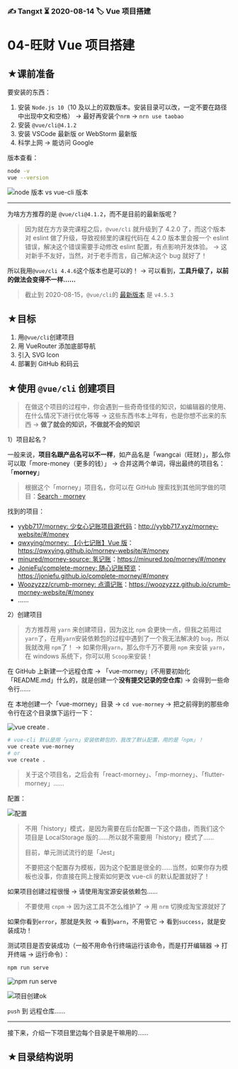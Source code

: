 ### ✍️ Tangxt ⏳ 2020-08-14 🏷️ Vue 项目搭建

# 04-旺财 Vue 项目搭建

## ★课前准备

要安装的东西：

1. 安装 `Node.js 10`（10 及以上的双数版本。安装目录可以改，一定不要在路径中出现中文和空格） -> 最好再安装个`nrm` -> `nrn use taobao`
2. 安装 `@vue/cli@4.1.2`
3. 安装 VSCode 最新版 or WebStorm 最新版
4. 科学上网 -> 能访问 Google

版本查看：

``` bash
node -v
vue --version
```

![node 版本 vs vue-cli 版本](assets/img/2020-08-15-11-18-30.png)

---

为啥方方推荐的是 `@vue/cli@4.1.2`，而不是目前的最新版呢？

> 因为就在方方录完课程之后，`@vue/cli` 就升级到了 4.2.0 了，而这个版本对 eslint 做了升级，导致视频里的课程代码在 4.2.0 版本里会报一个 eslint 错误，解决这个错误需要手动修改 eslint 配置，有点影响开发体验。 -> 这对新手不友好，当然，对于老手而言，自己解决这个 bug 就好了！

所以我用`@vue/cli 4.4.6`这个版本也是可以的！ -> 可以看到，**工具升级了，以前的做法会变得不一样……**

> 截止到 2020-08-15，`@vue/cli`的 [最新版本](https://github.com/vuejs/vue-cli) 是 `v4.5.3`

## ★目标

1. 用`@vue/cli`创建项目
2. 用 VueRouter 添加底部导航
3. 引入 SVG Icon
4. 部署到 GitHub 和码云

## ★使用 `@vue/cli` 创建项目

> 在做这个项目的过程中，你会遇到一些奇奇怪怪的知识，如编辑器的使用、在什么情况下进行优化等等 -> 这些东西书本上咩有，也是你想不出来的东西 -> **做了就会的知识，不做就不会的知识**

1）项目起名？

一般来说，**项目名跟产品名可以不一样**，如产品名是「wangcai（旺财）」，那么你可以取「more-money（更多的钱）」 -> 合并这两个单词，得出最终的项目名：「**morney**」

> 根据这个「morney」项目名，你可以在 GitHub 搜索找到其他同学做的项目：[Search · morney](https://github.com/search?q=morney&type=)

找到的项目：

- [yybb717/morney: 少女心记账项目源代码](https://github.com/yybb717/morney)：<http://yybb717.xyz/morney-website/#/money>
- [qwxying/morney: 【小七记账】Vue 版](https://github.com/qwxying/morney)：<https://qwxying.github.io/morney-website/#/money>
- [minured/morney-source: 氢记账](https://github.com/minured/morney-source)：<https://minured.top/morney/#/money>
- [JonieFu/complete-morney: 随心记账预览](https://github.com/JonieFu/complete-morney)：<https://joniefu.github.io/complete-morney/#/money>
- [Woozyzzz/crumb-morney: 点滴记账](https://github.com/Woozyzzz/crumb-morney)：<https://woozyzzz.github.io/crumb-morney-website/#/money>
- ……

2）创建项目

> 方方推荐用 `yarn` 来创建项目，因为这比 `npm` 会更快一点，但我之前用过`yarn`了，在用`yarn`安装依赖包的过程中遇到了一个我无法解决的 `bug`，所以我就改用 `npm`了！ -> 如果你用`yarn`，那么你千万不要用 `npm` 来安装 `yarn`，在 windows 系统下，你可以用 `Scoop`来安装！

在 GitHub 上新建一个远程仓库 -> 「vue-morney」(不用要初始化「README.md」什么的，就是创建一个**没有提交记录的空仓库**) -> 会得到一些命令行……

在 本地创建一个「vue-morney」目录 -> `cd vue-morney` -> 把之前得到的那些命令行在这个目录旗下运行一下：

![vue create .](assets/img/2020-08-15-14-18-20.png)

``` bash
# vue-cli 默认是用「yarn」安装依赖包的，我改了默认配置，用的是「npm」！
vue create vue-morney
# or
vue create .
```

> 关于这个项目名，之后会有「react-morney」、「mp-morney」、「flutter-morney」……

配置：

![配置](assets/img/2020-08-15-13-34-53.png)

> 不用「history」模式，是因为需要在后台配置一下这个路由，而我们这个项目是 LocalStorage 版的……所以就不需要用「history」模式了……
> 
> 目前，单元测试流行的是「Jest」
>
> 不要把这个配置存为模板，因为这个配置是很全的……当然，如果你存为模板也没事，你直接在网上搜索如何更改 vue-cli 的默认配置就好了！

如果项目创建过程很慢 -> 请使用淘宝源安装依赖包……

> 不要使用 `cnpm` -> 因为这工具不怎么维护了 -> 用 `nrm` 切换成淘宝源就好了

如果你看到`error`，那就是失败 -> 看到`warn`，不用管它 -> 看到`success`，就是安装成功！

测试项目是否安装成功（一般不用命令行终端运行该命令，而是打开编辑器 -> 打开终端 -> 运行命令）：

``` bash
npm run serve
```

![npm run serve](assets/img/2020-08-15-13-58-38.png)

![项目创建ok](assets/img/2020-08-15-14-06-08.png)

`push` 到 远程仓库……

---

接下来，介绍一下项目里边每个目录是干嘛用的……

## ★目录结构说明



